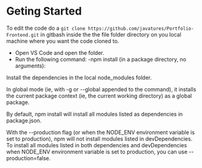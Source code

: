 # Geting Started
To edit the code do a `git clone https://github.com/javatures/Portfolio-Frontend.git` in gitbash inside the the file folder directory on you local machine where you want the code cloned to.
- Open VS Code and open the folder.
- Run the following command:
    -npm install (in a package directory, no arguments):

Install the dependencies in the local node_modules folder.

In global mode (ie, with -g or --global appended to the command), it installs the current package context (ie, the current working directory) as a global package.

By default, npm install will install all modules listed as dependencies in package.json.

With the --production flag (or when the NODE_ENV environment variable is set to production), npm will not install modules listed in devDependencies. To install all modules listed in both dependencies and devDependencies when NODE_ENV environment variable is set to production, you can use --production=false.

